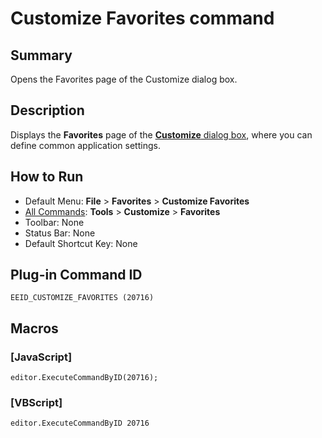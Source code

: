 # Customize Favorites command

## Summary

Opens the Favorites page of the Customize dialog box.

## Description

Displays the **Favorites** page of the [**Customize** dialog box](../../dlg/customize/index),
where you can define common application settings.

## How to Run

- Default Menu: **File** > **Favorites** > **Customize Favorites**
- [All Commands](all_commands): **Tools** > **Customize** > **Favorites**
- Toolbar: None
- Status Bar: None
- Default Shortcut Key: None

## Plug-in Command ID

```
EEID_CUSTOMIZE_FAVORITES (20716)```

## Macros

### \[JavaScript\]

```
editor.ExecuteCommandByID(20716);
```

### \[VBScript\]

```
editor.ExecuteCommandByID 20716
```
